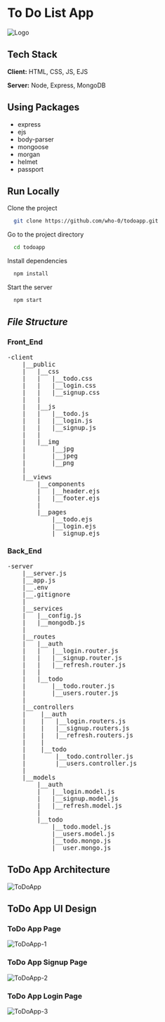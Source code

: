 # <h1> To Do List App </h1>

![Logo](https://user-images.githubusercontent.com/56252622/205278185-e774195f-13b7-4feb-8d65-da3c22c869d3.png)

## Tech Stack

**Client:** HTML, CSS, JS, EJS

**Server:** Node, Express, MongoDB

<h2>Using Packages</h2>
<ul>
<li>express</li>
<li>ejs</li>
<li>body-parser</li>
<li>mongoose</li>
<li>morgan</li>
<li>helmet</li>
<li>passport</li>
</ul>

## Run Locally

Clone the project

```bash
  git clone https://github.com/who-0/todoapp.git
```

Go to the project directory

```bash
  cd todoapp
```

Install dependencies

```bash
  npm install
```

Start the server

```bash
  npm start
```

<h2><i>File Structure</i></h2>
<h3>Front_End</h3>
<pre>
-client
    |__public
    |   |__css
    |   |   |__todo.css
    |   |   |__login.css
    |   |   |__signup.css
    |   |
    |   |__js
    |   |   |__todo.js
    |   |   |__login.js
    |   |   |__signup.js
    |   |
    |   |__img
    |       |__jpg
    |       |__jpeg
    |       |__png
    |
    |__views
        |__components
        |   |__header.ejs
        |   |__footer.ejs
        |
        |__pages
            |__todo.ejs
            |__login.ejs
            |__signup.ejs
</pre>
</hr>
<h3>Back_End</h3>
<pre>
-server
    |__server.js
    |__app.js
    |__.env
    |__.gitignore
    |
    |__services
    |   |__config.js
    |   |__mongodb.js
    |
    |__routes
    |   |__auth
    |   |   |__login.router.js
    |   |   |__signup.router.js
    |   |   |__refresh.router.js
    |   |
    |   |__todo
    |       |__todo.router.js
    |       |__users.router.js
    |
    |__controllers
    |    |__auth
    |    |   |__login.routers.js
    |    |   |__signup.routers.js
    |    |   |__refresh.routers.js
    |    |
    |    |__todo
    |        |__todo.controller.js
    |        |__users.controller.js
    |
    |__models
        |__auth
        |   |__login.model.js
        |   |__signup.model.js
        |   |__refresh.model.js
        |
        |__todo
            |__todo.model.js
            |__users.model.js
            |__todo.mongo.js
            |__user.mongo.js
</pre>

## ToDo App Architecture

![ToDoApp](https://user-images.githubusercontent.com/56252622/205043323-d564b197-a7f0-43c5-9deb-e6cfb35ac7a4.png)

## ToDo App UI Design

### ToDo App Page

![ToDoApp-1](https://user-images.githubusercontent.com/56252622/205055271-19d0f8a7-3d11-44a9-8a7e-4b061abf95b4.png)

### ToDo App Signup Page

![ToDoApp-2](https://user-images.githubusercontent.com/56252622/205055912-508dd773-f58c-41fa-8cbf-a846e26549d5.png)

### ToDo App Login Page

![ToDoApp-3](https://user-images.githubusercontent.com/56252622/205056011-2a6537ee-c68d-46c0-99a7-67910487d9bb.png)
